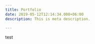 ```yaml
---
title: Portfolio
date: 2019-05-12T12:14:34.000+06:00
description: This is meta description.

---
```

test